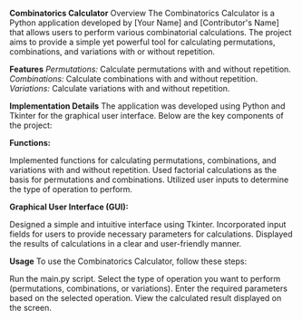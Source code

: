 **Combinatorics Calculator**
Overview
The Combinatorics Calculator is a Python application developed by [Your Name] and [Contributor's Name] that allows users to perform various combinatorial calculations. The project aims to provide a simple yet powerful tool for calculating permutations, combinations, and variations with or without repetition.

**Features**
*Permutations:*
Calculate permutations with and without repetition.
*Combinations:*
Calculate combinations with and without repetition.
*Variations:*
Calculate variations with and without repetition.

**Implementation Details**
The application was developed using Python and Tkinter for the graphical user interface. Below are the key components of the project:

**Functions:**

Implemented functions for calculating permutations, combinations, and variations with and without repetition.
Used factorial calculations as the basis for permutations and combinations.
Utilized user inputs to determine the type of operation to perform.

**Graphical User Interface (GUI):**

Designed a simple and intuitive interface using Tkinter.
Incorporated input fields for users to provide necessary parameters for calculations.
Displayed the results of calculations in a clear and user-friendly manner.

**Usage**
To use the Combinatorics Calculator, follow these steps:

Run the main.py script.
Select the type of operation you want to perform (permutations, combinations, or variations).
Enter the required parameters based on the selected operation.
View the calculated result displayed on the screen.